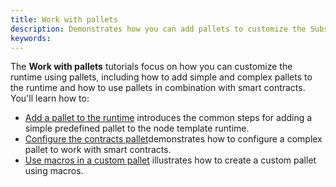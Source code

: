 ```yaml
---
title: Work with pallets
description: Demonstrates how you can add pallets to customize the Substrate runtime environment.
keywords:
---
```


The **Work with pallets** tutorials focus on how you can customize the runtime using pallets, including how to add simple and complex pallets to the runtime and how to use pallets in combination with smart contracts.
You'll learn how to:

- [Add a pallet to the runtime](/tutorials/work-with-pallets/add-a-pallet/) introduces the common steps for adding a simple predefined pallet to the node template runtime.
- [Configure the contracts pallet](/tutorials/work-with-pallets/contracts-pallet/)demonstrates how to configure a complex pallet to work with smart contracts.
- [Use macros in a custom pallet](/tutorials/work-with-pallets/custom-pallet) illustrates how to create a custom pallet using macros.